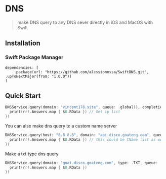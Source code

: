 #  DNS
> make DNS query to any DNS sever directly in iOS and MacOS with Swift

## Installation

### Swift Package Manager
```
dependencies: [
    .package(url: "https://github.com/alessionossa/SwiftDNS.git", .upToNextMajor(from: "1.0.0"))
]
```

## Quick Start
```swift
DNSService.query(domain: "vincent178.site", queue: .global(), completion: { (rr, err) in
  print(rr!.Answers.map { $0.RData }) // Get ip list 
})
```
You can also make dns query to a custom name server
```swift
DNSService.query(host: "8.8.8.8", domain: "api.disco.goateng.com", queue: .global(), completion: { (rr, err) in
  print(rr!.Answers.map { $0.RData }) // this could be CName list as well
})
```
Make a txt type dns query
```swift
DNSService.query(domain: "goat.disco.goateng.com", type: .TXT, queue: .global(), completion: { (rr, err) in
  print(rr!.Answers.map { $0.RData })
})
        
```
